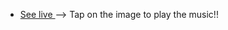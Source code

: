- [See live ](https://testnets.opensea.io/assets/goerli/0xc4723f0ee9bbfe5bf4b5a4b2e86141ba8508b987/0) --> Tap on the image to play the music!!
